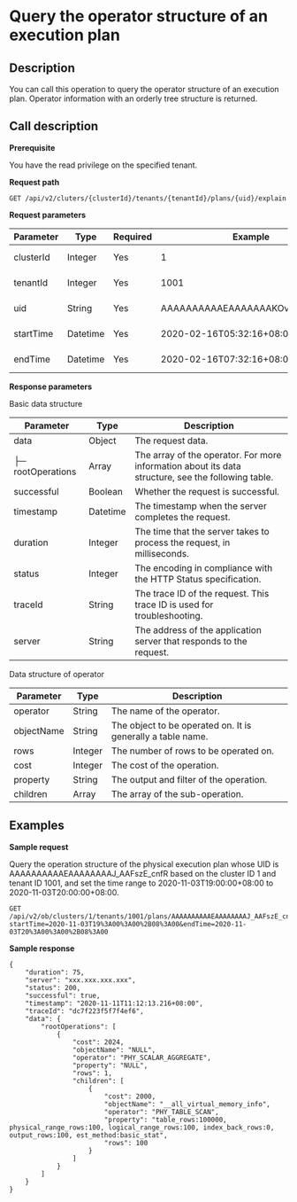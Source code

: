 Query the operator structure of an execution plan 
======================================================================



**Description** 
------------------------------------

You can call this operation to query the operator structure of an execution plan. Operator information with an orderly tree structure is returned.

**Call description** 
-----------------------------------------

**Prerequisite** 

You have the read privilege on the specified tenant. 

**Request path** 

`GET /api/v2/cluters/{clusterId}/tenants/{tenantId}/plans/{uid}/explain`

**Request parameters** 


| Parameter |   Type   | Required |             Example              |      Description       |
|-----------|----------|----------|----------------------------------|------------------------|
| clusterId | Integer  | Yes      | 1                                | The ID of the cluster. |
| tenantId  | Integer  | Yes      | 1001                             | The ID of the tenant.  |
| uid       | String   | Yes      | AAAAAAAAAAEAAAAAAAKOvgAFs1_j8s3i | The UID of the plan.   |
| startTime | Datetime | Yes      | 2020-02-16T05:32:16+08:00        | The start time.        |
| endTime   | Datetime | Yes      | 2020-02-16T07:32:16+08:00        | The end time.          |





**Response parameters** 

Basic data structure




|     Parameter     |   Type   |                                            Description                                             |
|-------------------|----------|----------------------------------------------------------------------------------------------------|
| data              | Object   | The request data.                                                                                  |
| ├─ rootOperations | Array    | The array of the operator. For more information about its data structure, see the following table. |
| successful        | Boolean  | Whether the request is successful.                                                                 |
| timestamp         | Datetime | The timestamp when the server completes the request.                                               |
| duration          | Integer  | The time that the server takes to process the request, in milliseconds.                            |
| status            | Integer  | The encoding in compliance with the HTTP Status specification.                                     |
| traceId           | String   | The trace ID of the request. This trace ID is used for troubleshooting.                            |
| server            | String   | The address of the application server that responds to the request.                                |



Data structure of operator


| Parameter  |  Type   |                         Description                         |
|------------|---------|-------------------------------------------------------------|
| operator   | String  | The name of the operator.                                   |
| objectName | String  | The object to be operated on. It is generally a table name. |
| rows       | Integer | The number of rows to be operated on.                       |
| cost       | Integer | The cost of the operation.                                  |
| property   | String  | The output and filter of the operation.                     |
| children   | Array   | The array of the sub-operation.                             |



**Examples** 
---------------------------------

**Sample request** 

Query the operation structure of the physical execution plan whose UID is AAAAAAAAAAEAAAAAAAAJ_AAFszE_cnfR based on the cluster ID 1 and tenant ID 1001, and set the time range to 2020-11-03T19:00:00+08:00 to 2020-11-03T20:00:00+08:00. 

```code
GET /api/v2/ob/clusters/1/tenants/1001/plans/AAAAAAAAAAEAAAAAAAAJ_AAFszE_cnfR/explain?startTime=2020-11-03T19%3A00%3A00%2B08%3A00&endTime=2020-11-03T20%3A00%3A00%2B08%3A00
```



**Sample response** 

```code
{
    "duration": 75,
    "server": "xxx.xxx.xxx.xxx",
    "status": 200,
    "successful": true,
    "timestamp": "2020-11-11T11:12:13.216+08:00",
    "traceId": "dc7f223f5f7f4ef6",
    "data": {
        "rootOperations": [
            {
                "cost": 2024,
                "objectName": "NULL",
                "operator": "PHY_SCALAR_AGGREGATE",
                "property": "NULL",
                "rows": 1,
                "children": [
                    {
                        "cost": 2000,
                        "objectName": "__all_virtual_memory_info",
                        "operator": "PHY_TABLE_SCAN",
                        "property": "table_rows:100000, physical_range_rows:100, logical_range_rows:100, index_back_rows:0, output_rows:100, est_method:basic_stat",
                        "rows": 100
                    }
                ]
            }
        ]
    }
}
```





